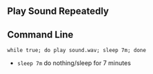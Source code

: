 ## Play Sound Repeatedly

## Command Line

```
while true; do play sound.wav; sleep 7m; done
```
- `sleep 7m` do nothing/sleep for 7 minutes
